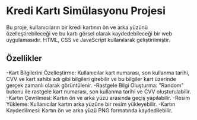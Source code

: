 # Kredi Kartı Simülasyonu Projesi

Bu proje, kullanıcıların bir kredi kartının ön ve arka yüzünü özelleştirebileceği ve bu kartı görsel olarak kaydedebileceği bir web uygulamasıdır. HTML, CSS ve JavaScript kullanılarak geliştirilmiştir.
## Özellikler
-Kart Bilgilerini Özelleştirme: Kullanıcılar kart numarası, son kullanma tarihi, CVV ve kart sahibi adı gibi bilgileri girebilir ve bu bilgiler kart üzerinde gerçek zamanlı olarak görüntülenir.
-Rastgele Bilgi Oluşturma: "Random" butonu ile rastgele kart numarası, son kullanma tarihi ve CVV oluşturulabilir.
-Kartın Çevrilmesi: Kartın ön ve arka yüzü arasında geçiş yapılabilir.
-Resim Yükleme: Kullanıcılar kartın arka yüzüne bir resim yükleyebilir.
-Kartın Kaydedilmesi: Kartın ön ve arka yüzü PNG formatında kaydedilebilir.
